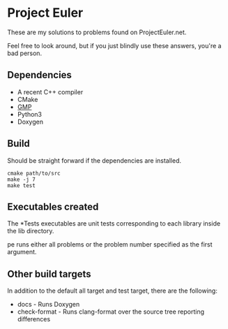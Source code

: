 Project Euler
=============

These are my solutions to problems found on ProjectEuler.net.

Feel free to look around, but if you just blindly use these answers, you're a bad person.

Dependencies
------------
* A recent C++ compiler
* CMake
* [GMP](http://gmplib.org)
* Python3
* Doxygen

Build
-----
Should be straight forward if the dependencies are installed.

    cmake path/to/src
    make -j 7
    make test

Executables created
-------------------
The *Tests executables are unit tests corresponding to each library inside the
lib directory.

pe runs either all problems or the problem number specified as the first argument.

Other build targets
-------------------
In addition to the default all target and test target, there are the following:
* docs - Runs Doxygen
* check-format - Runs clang-format over the source tree reporting differences
